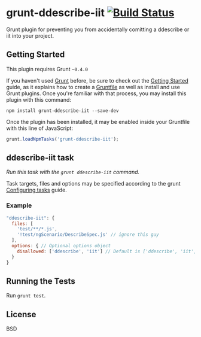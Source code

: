 # grunt-ddescribe-iit [![Build Status](https://secure.travis-ci.org/btford/grunt-ddescribe-iit.png?branch=master)](http://travis-ci.org/btford/grunt-ddescribe-iit)

Grunt plugin for preventing you from accidentally comitting a ddescribe or iit into your project.

## Getting Started
This plugin requires Grunt `~0.4.0`

If you haven't used [Grunt](http://gruntjs.com/) before, be sure to check out the [Getting Started](http://gruntjs.com/getting-started) guide, as it explains how to create a [Gruntfile](http://gruntjs.com/sample-gruntfile) as well as install and use Grunt plugins. Once you're familiar with that process, you may install this plugin with this command:

```shell
npm install grunt-ddescribe-iit --save-dev
```

Once the plugin has been installed, it may be enabled inside your Gruntfile with this line of JavaScript:

```js
grunt.loadNpmTasks('grunt-ddescribe-iit');
```

## ddescribe-iit task
_Run this task with the `grunt ddescribe-iit` command._

Task targets, files and options may be specified according to the grunt [Configuring tasks](http://gruntjs.com/configuring-tasks) guide.

### Example

```js
"ddescribe-iit": {
  files: [
    'test/**/*.js',
    '!test/ngScenario/DescribeSpec.js' // ignore this guy
  ],
  options: { // Optional options object
    disallowed: ['ddescribe', 'iit'] // Default is ['ddescribe', 'iit', 'xdescribe', 'xit', 'it.only', 'describe.only']
  }
}
```

## Running the Tests
Run `grunt test`.

## License
BSD
